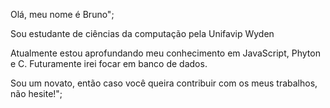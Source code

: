 Olá, meu nome é Bruno";

Sou estudante de ciências da computação pela Unifavip Wyden

Atualmente estou aprofundando meu conhecimento em JavaScript, Phyton e C. Futuramente irei focar em banco de dados.

Sou um novato, então caso você queira contribuir com os meus trabalhos, não hesite!";

<!---
saturnbells/saturnbells is a ✨ special ✨ repository because its `README.md` (this file) appears on your GitHub profile.
You can click the Preview link to take a look at your changes.
--->
